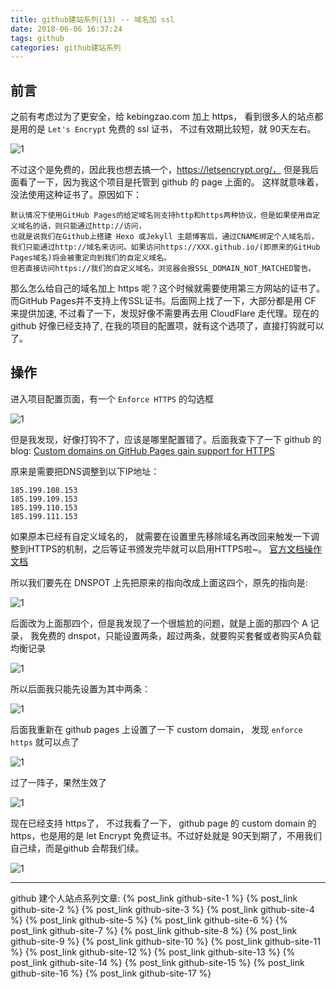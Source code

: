 ```yaml
---
title: github建站系列(13) -- 域名加 ssl
date: 2018-06-06 16:37:24
tags: github
categories: github建站系列
---
```

## 前言
之前有考虑过为了更安全，给 kebingzao.com 加上 https， 看到很多人的站点都是用的是 `Let's Encrypt` 免费的 ssl 证书， 不过有效期比较短，就 90天左右。

![1](1.png)

不过这个是免费的，因此我也想去搞一个，https://letsencrypt.org/， 但是我后面看了一下，因为我这个项目是托管到 github 的 page 上面的。 这样就意味着，没法使用这种证书了。原因如下：
```text
默认情况下使用GitHub Pages的给定域名则支持http和https两种协议，但是如果使用自定义域名的话，则只能通过http://访问，
也就是说我们在Github上搭建 Hexo 或Jekyll 主题博客后，通过CNAME绑定个人域名后，
我们只能通过http://域名来访问。如果访问https://XXX.github.io/(即原来的GitHub Pages域名)将会被重定向到我们的自定义域名。
但若直接访问https://我们的自定义域名，浏览器会报SSL_DOMAIN_NOT_MATCHED警告。
```
<!--more-->
那么怎么给自己的域名加上 https 呢？这个时候就需要使用第三方网站的证书了。而GitHub Pages并不支持上传SSL证书。后面网上找了一下，大部分都是用 CF 来提供加速, 不过看了一下，发现好像不需要再去用 CloudFlare 走代理。现在的 github 好像已经支持了, 在我的项目的配置项，就有这个选项了，直接打钩就可以了。

## 操作
进入项目配置页面，有一个 `Enforce HTTPS` 的勾选框

![1](2.png)

但是我发现，好像打钩不了，应该是哪里配置错了。后面我查下了一下 github 的 blog: [Custom domains on GitHub Pages gain support for HTTPS](https://github.blog/2018-05-01-github-pages-custom-domains-https/)

原来是需要把DNS调整到以下IP地址：
```text
185.199.108.153
185.199.109.153
185.199.110.153
185.199.111.153
```
如果原本已经有自定义域名的， 就需要在设置里先移除域名再改回来触发一下调整到HTTPS的机制，之后等证书颁发完毕就可以启用HTTPS啦~。 [官方文档操作文档](https://help.github.com/articles/setting-up-an-apex-domain/)

所以我们要先在 DNSPOT 上先把原来的指向改成上面这四个，原先的指向是:

![1](3.png)

后面改为上面那四个，但是我发现了一个很尴尬的问题，就是上面的那四个 A 记录， 我免费的 dnspot，只能设置两条，超过两条，就要购买套餐或者购买A负载均衡记录

![1](4.png)

所以后面我只能先设置为其中两条：

![1](5.png)

后面我重新在 github pages 上设置了一下 custom domain， 发现 `enforce https` 就可以点了

![1](6.png)

过了一阵子，果然生效了

![1](7.png)

现在已经支持 https了， 不过我看了一下， github page 的 custom domain 的 https，也是用的是 let Encrypt 免费证书。不过好处就是 90天到期了，不用我们自己续，而是github 会帮我们续。

![1](8.png)

---
github 建个人站点系列文章:
{% post_link github-site-1 %}
{% post_link github-site-2 %}
{% post_link github-site-3 %}
{% post_link github-site-4 %}
{% post_link github-site-5 %}
{% post_link github-site-6 %}
{% post_link github-site-7 %}
{% post_link github-site-8 %}
{% post_link github-site-9 %}
{% post_link github-site-10 %}
{% post_link github-site-11 %}
{% post_link github-site-12 %}
{% post_link github-site-13 %}
{% post_link github-site-14 %}
{% post_link github-site-15 %}
{% post_link github-site-16 %}
{% post_link github-site-17 %}






